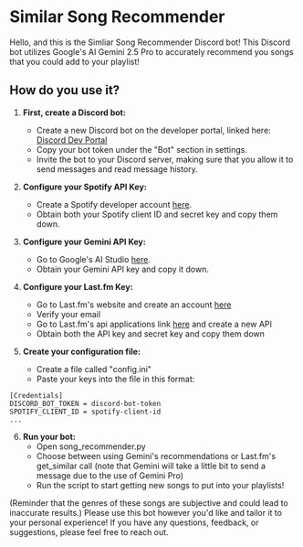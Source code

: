 # Similar Song Recommender

Hello, and this is the Simliar Song Recommender Discord bot! This Discord bot utilizes Google's AI Gemini 2.5 Pro to accurately recommend you songs that you could add to your playlist!

## How do you use it?

1. **First, create a Discord bot:**
    - Create a new Discord bot on the developer portal, linked here: [Discord Dev Portal](https://discord.com/developers/applications)
    - Copy your bot token under the "Bot" section in settings.
    - Invite the bot to your Discord server, making sure that you allow it to send messages and read message history.

2. **Configure your Spotify API Key:**
    - Create a Spotify developer account [here](https://developer.spotify.com/dashboard).
    - Obtain both your Spotify client ID and secret key and copy them down.

3. **Configure your Gemini API Key:**
    - Go to Google's AI Studio [here](https://aistudio.google.com/prompts/new_chat).
    - Obtain your Gemini API key and copy it down.

4. **Configure your Last.fm Key:**
    - Go to Last.fm's website and create an account [here](https://www.last.fm/join)
    - Verify your email
    - Go to Last.fm's api applications link [here](https://www.last.fm/api/accounts) and create a new API
    - Obtain both the API key and secret key and copy them down

5. **Create your configuration file:**
    - Create a file called "config.ini"
    - Paste your keys into the file in this format:
    
```plaintext
[Credentials]
DISCORD_BOT_TOKEN = discord-bot-token
SPOTIFY_CLIENT_ID = spotify-client-id
...
```

6. **Run your bot:**
    - Open song_recommender.py
    - Choose between using Gemini's recommendations or Last.fm's get_similar call (note that Gemini will take a little bit to send a message due to the use of Gemini Pro)
    - Run the script to start getting new songs to put into your playlists!

(Reminder that the genres of these songs are subjective and could lead to inaccurate results.)
Please use this bot however you'd like and tailor it to your personal experience! If you have any questions, feedback, or suggestions, please feel free to reach out.